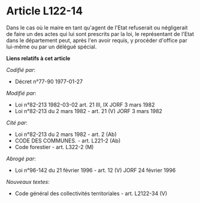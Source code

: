 # Article L122-14

Dans le cas où le maire en tant qu'agent de l'Etat refuserait ou négligerait de faire un des actes qui lui sont prescrits par
la loi, le représentant de l'Etat dans le département peut, après l'en avoir requis, y procéder d'office par lui-même ou par
un délégué spécial.

**Liens relatifs à cet article**

_Codifié par_:

  - Décret n°77-90 1977-01-27

_Modifié par_:

  - Loi n°82-213 1982-03-02 art. 21 III, IX JORF 3 mars 1982
  - Loi n°82-213 du 2 mars 1982 - art. 21 (V) JORF 3 mars 1982

_Cité par_:

  - Loi n°82-213 du 2 mars 1982 - art. 2 (Ab)
  - CODE DES COMMUNES. - art. L221-2 (Ab)
  - Code forestier - art. L322-2 (M)

_Abrogé par_:

  - Loi n°96-142 du 21 février 1996 - art. 12 (V) JORF 24 février 1996

_Nouveaux textes_:

  - Code général des collectivités territoriales - art. L2122-34 (V)
